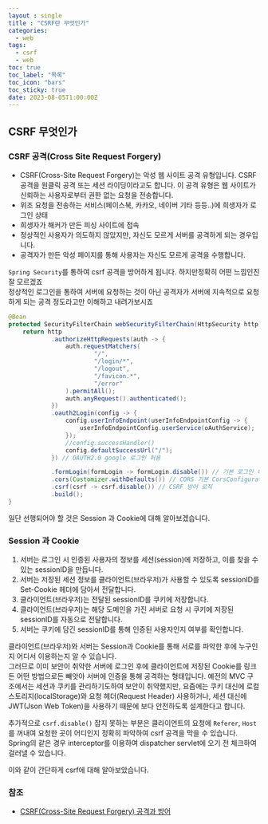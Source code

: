 ```yaml
---
layout : single
title : "CSRF란 무엇인가"
categories:
  - web
tags:
  - csrf
  - web
toc: true
toc_label: "목록"
toc_icon: "bars"
toc_sticky: true
date: 2023-08-05T1:00:00Z
---
```


## CSRF 무엇인가

### CSRF 공격(Cross Site Request Forgery) 

- CSRF(Cross-Site Request Forgery)는 악성 웹 사이트 공격 유형입니다. CSRF 공격을 원클릭 공격 또는 세션 라이딩이라고도 합니다. 이 공격 유형은 웹 사이트가 신뢰하는 사용자로부터 권한 없는 요청을 전송합니다.
- 위조 요청을 전송하는 서비스(페이스북, 카카오, 네이버 기타 등등..)에 희생자가 로그인 상태
- 희생자가 해커가 만든 피싱 사이트에 접속
- 정상적인 사용자가 의도하지 않았지만, 자신도 모르게 서버를 공격하게 되는 경우입니다. 
- 공격자가 만든 악성 페이지를 통해 사용자는 자신도 모르게 공격을 수행합니다.

`Spring Security`를 통하여 csrf 공격을 방어하게 됩니다. 하지만정확히 어떤 느낌인진 잘 모르겠죠   
정상적인 로그인을 통하여 서버에 요청하는 것이 아닌 공격자가 서버에 지속적으로 요청하게 되는 공격 정도라고만 이해하고 내려가보시죠 

```java
@Bean
protected SecurityFilterChain webSecurityFilterChain(HttpSecurity http) throws Exception {
    return http
            .authorizeHttpRequests(auth -> {
                auth.requestMatchers(
                        "/",
                        "/login/*",
                        "/logout",
                        "/favicon.*",
                        "/error"
                ).permitAll();
                auth.anyRequest().authenticated();
            })
            .oauth2Login(config -> {
                config.userInfoEndpoint(userInfoEndpointConfig -> {
                    userInfoEndpointConfig.userService(oAuthService);
                });
                //config.successHandler()
                config.defaultSuccessUrl("/");
            }) // OAUTH2.0 google 로그인 허용

            .formLogin(formLogin -> formLogin.disable()) // 기본 로그인 허용 X
            .cors(Customizer.withDefaults()) // CORS 기본 CorsConfigurationSource 사용
            .csrf(csrf -> csrf.disable()) // CSRF 방어 로직
            .build();
}
```

일단 선행되어야 할 것은 Session 과 Cookie에 대해 알아보겠습니다. 

### Session 과 Cookie

1. 서버는 로그인 시 인증된 사용자의 정보를 세션(session)에 저장하고, 이를 찾을 수 있는 sessionID을 만듭니다.
2. 서버는 저장된 세션 정보를 클라이언트(브라우저)가 사용할 수 있도록 sessionID를 Set-Cookie 헤더에 담아서 전달합니다.
3. 클라이언트(브라우저)는 전달된 sessionID를 쿠키에 저장합니다.
4. 클라이언트(브라우저)는 해당 도메인을 가진 서버로 요청 시 쿠키에 저장된 sessionID를 자동으로 전달합니다.
5. 서버는 쿠키에 담긴 sessionID를 통해 인증된 사용자인지 여부를 확인합니다.

클라이언트(브라우저)와 서버는 Session과 Cookie를 통해 서로를 파악한 후에 누구인지 어디서 이용하는지 알 수 있습니다.   
그러므로 이미 보안이 취약한 서버에 로그인 후에 클라이언트에 저장된 Cookie를 링크든 어떤 방법으로든 빼앗아 서버에 인증을 통해 공격하는 형태입니다. 
예전의 MVC 구조에서는 세션과 쿠키를 관리하기도하여 보안이 취약했지만, 
요즘에는 쿠키 대신에 로컬 스토리지(localStorage)와 요청 헤더(Request Header) 사용하거나, 세션 대신에 JWT(Json Web Token)을 사용하기 때문에 보다 안전하도록 설계한다고 합니다.   

추가적으로 `csrf.disable()` 잡지 못하는 부분은 클라이언트의 요청에 `Referer`, `Host`를 꺼내여 요청한 곳이 어디인지 정확히 파악하여 csrf 공격을 막을 수 있습니다.   
Spring의 같은 경우 interceptor를 이용하여 dispatcher servlet에 오기 전 체크하여 걸러낼 수 있습니다. 

이와 같이 간단하게 csrf에 대해 알아보았습니다. 


### 참조
- [CSRF(Cross-Site Request Forgery) 공격과 방어](https://junhyunny.github.io/information/security/spring-boot/spring-security/cross-site-reqeust-forgery/)

